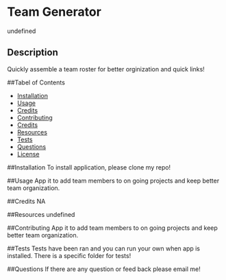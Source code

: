 # Team Generator
undefined
## Description
Quickly assemble a team roster for better orginization and quick links!

##Tabel of Contents
- [Installation](#installation)
- [Usage](#usage)
- [Credits](#credits)
- [Contributing](#contributing)
- [Credits](#credits)
- [Resources](#resources)
- [Tests](#tests)
- [Questions](#questions)
- [License](#license)

##Installation
To install application, please clone my repo!

##Usage
App it to add team members to on going projects and keep better team organization.

##Credits
NA

##Resources
undefined

##Contributing
App it to add team members to on going projects and keep better team organization.

##Tests
Tests have been ran and you can run your own when app is installed. There is a specific folder for tests!

##Questions
If there are any question or feed back please email me!


